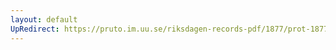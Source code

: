 ```yaml
---
layout: default
UpRedirect: https://pruto.im.uu.se/riksdagen-records-pdf/1877/prot-1877--fk--018/prot-1877--fk--018_020.pdf
---
```


